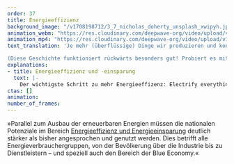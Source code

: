 ```yaml
---
order: 37
title: Energieeffizienz
background_image: "/v1708198712/3_7_nicholas_doherty_unsplash_xwipyh.jpg#4cd4ff"
animation_webm: "https://res.cloudinary.com/deepwave-org/video/upload/v1721822485/mo37_bnsv48.webm"
animation_mp4: "https://res.cloudinary.com/deepwave-org/video/upload/v1721820961/mo37_hw6gvy.mp4"
text_translation: 'Je mehr (überflüssige) Dinge wir produzieren und konsumieren, je mehr (Methangas pupsende, ganze Landschaften verschlingende) Lebewesen wir vertilgen, je fossiler wir uns fortbewegen, heizen, reisen, kleiden, desto mehr Energie benötigen wir. Eine Antwort auf die Frage, wo wir die hernehmen sollen: Anstatt einfach Windrad um Windrad in unsere Meere zu knallen (wo sie dann dumm rumstehen, wenn uns was Besseres einfällt), einfach mal weniger zu ... s.o. 

(Diese Geschichte funktioniert rückwärts besonders gut! Probiert es mit dem Scrollbalken aus!) '
explanations:
- title: Energieeffizienz und -einsparung
  text: |-
    Der wichtigste Schritt zu mehr Energieeffizenz: Electrify everything. Je größer der Anteil an Energie, die wir durch Verbrennen fossiler Energieträger gewinnen, desto kleiner ist der Anteil dieser Energie, die wir tatsächlich nutzen können, denn ein großer Teil davon entweicht einfach als Wärme in die Umgebung. Wenn wir also <i>alles</i> – Autos, Heizungen, Flugzeuge, Hochöfen – in Zukunft <span class="expander"><span class="trigger">elektrisch</span><span class="info">Ganz abgesehen davon, dass das Verbrennen fossiler Energieträger bekanntermaßen noch den einen oder anderen weiteren unangenehmen Effekt mit sich bringt.</span></span> betreiben, brauchen wir zwar sehr viel mehr Strom, aber <span class="sidenote"><cite class="icon-link_external"><a href="https://www.sustainabilitybynumbers.com/p/iea-energy-scenarios" target="_blank" rel="noopener">"Global energy demand could be lower in 2050, despite the world getting richer" / Hannah Ritchie, Sustainability by Numbers</a></cite><span>deutlich weniger Energie</span></span>. Und das ist dann effizient. <i>Sparsam</i> ist es deswegen aber noch lange nicht. Und jede zusätzliche Solarzelle und jedes zusätzliche Windrad, <span class="sidenote"><cite class="icon-link_external"><a href="https://www.nabu.de/natur-und-landschaft/meere/offshore-windparks/index.html" target="_blank" rel="noopener">"Offshore-Windkraft in Deutschland: Chance fürs Klima - Risiko für die Meere" / NABU</a></cite><span>insbesondere</span></span> auf See, haben Auswirkungen auf die umgebenden <span class="expander"><span class="trigger">Ökosysteme –</span><span class="info">weit weniger, wohlgemerkt, als jede fossile Form der Energiegewinnung</span></span> je weniger wir davon brauchen, desto besser. Wo die größten Einsparpotentiale liegen: Bei <span class="expander"><span class="trigger">Wärme,</span><span class="info"><a href="https://www.umweltbundesamt.de/service/uba-fragen/wo-gibt-es-das-groesste-einsparpotential" target="_blank">Gebäude</a> besser isolieren</span></span> in der <span class="expander"><span class="trigger">Mobilität,</span><span class="info">mehr Öffis, weniger Individualverkehr und auf keinen Fall auf <a href="https://www.agora-verkehrswende.de/veroeffentlichungen/e-fuels-zwischen-wunsch-und-wirklichkeit/" target="_blank">E-Fuels</a> setzen, wo es nicht absolut unvermeidbar ist</span></span> in der energieintensiven <span class="expander"><span class="trigger">Industrie,</span><span class="info">zu viele und zu unterschiedliche <a href="https://idw-online.de/de/news546493" target="_blank">Einzelmaßnahmen</a>, um sie hier aufzuzählen</span></span> und nicht zuletzt: In einer Wirtschaft, die <span class="sidenote"><cite class="icon-link_external"><a href="https://www.nature.com/articles/d41586-022-04412-x" target="_blank" rel="noopener">"Degrowth can work — here’s how science can help" / nature</a></cite><span>Wege</span></span> findet, Wohlstand und Erfolg nicht mehr ausschließlich daran zu messen, wie viel Geld ausgegeben wird, egal wofür.
ctas: []
animation:
number_of_frames:
---
```

»Parallel zum Ausbau der erneuerbaren Energien müssen die nationalen Potenziale im Bereich [Energieeffizienz und Energieeinsparung](# "Energieeffizienz und -einsparung") deutlich stärker als bisher angesprochen und genutzt werden. Dies betrifft alle Energieverbrauchergruppen, von der Bevölkerung über die Industrie bis zu Dienstleistern – und speziell auch den Bereich der Blue Economy.«